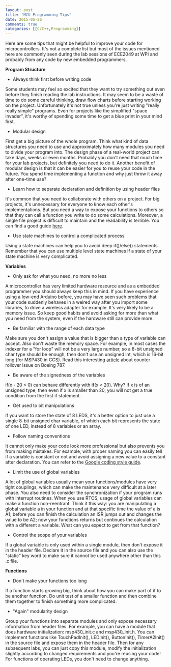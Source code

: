 ```yaml
---
layout: post
title: "MCU Programming Tips"
date: 2015-05-26
comments: true
categories: [[C/C++,Programming]]
---
```


Here are some tips that might be helpful to improve your code for microcontrollers. It's not a complete list but most of the issues mentioned here are commonly seen during the lab sessions of ECE2049 at WPI and probably from any code by new embedded programmers.

**Program Structure**

* Always think first before writing code

Some students may feel so excited that they want to try something out even before they finish reading the lab instructions. It may seem to be a waste of time to do some careful thinking, draw flow charts before starting working on the project. Unfortunately it's not true unless you're just writing "really really simple" programs. Even for projects like the simplified "space invader", it's worthy of spending some time to get a blue print in your mind first.

* Modular design

First get a big picture of the whole program. Think what kind of data structures you need to use and approximately how many modules you need to divide your program into. The design phase of a real-world project can take days, weeks or even months. Probably you don't need that much time for your lab projects, but definitely you need to do it. Another benefit of modular design is that it can be easier for you to reuse your code in the future. You spend time implementing a function and why just throw it away after one-time use?

* Learn how to separate declaration and definition by using header files

It's common that you need to collaborate with others on a project. For big projects, it's unnecessary for everyone to know each other's implementations. But you need a way to expose your functions to others so that they can call a function you write to do some calculations. Moreover, a single file project is difficult to maintain and the readability is terrible. You can find a good guide [here](http://www.umich.edu/~eecs381/handouts/CHeaderFileGuidelines.pdf).

* Use state machines to control a complicated process

Using a state machines can help you to avoid deep if()/else() statements. Remember that you can use multiple level state machines if a state of your state machine is very complicated.


**Variables**

* Only ask for what you need, no more no less

A microcontroller has very limited hardware resource and as a embedded programmer you should always keep this in mind. If you have experience using a low-end Arduino before, you may have seen such problems that your code suddenly behaves in a weired way after you import some libraries, to drive a wireless adapter for example. It's very likely to be a memory issue. So keep good habits and avoid asking for more than what you need from the system, even if the hardware still can provide more.

* Be familiar with the range of each data type

Make sure you don't assign a value that is bigger than a type of variable can accept. Also don't waste the memory space. For example, in most cases the indexer for a "for loop" will not be a very large number, so a 8-bit unsigned char type should be enough, then don't use an unsigned int, which is 16-bit long (for MSP430 in CCS). Read this interesting [article](http://betterembsw.blogspot.com/2015/05/counter-rollover-bites-boeing-787.html) about counter rollover issue on Boeing 787.

* Be aware of the signedness of the variables

if(x - 20 < 0) can behave differently with if(x < 20). Why? If x is of an unsigned type, then even if x is smaller than 20, you will not get a true condition from the first if statement.

* Get used to bit manipulations

If you want to store the state of 8 LEDS, it's a better option to just use a single 8-bit unsigned char variable, of which each bit represents the state of one LED, instead of 8 variables or an array.

* Follow naming conventions

It cannot only make your code look more professional but also prevents you from making mistakes. For example, with proper naming you can easily tell if a variable is constant or not and avoid assigning a new value to a constant after declaration. You can refer to the [Google coding style guide](https://google-styleguide.googlecode.com/svn/trunk/cppguide.html).

* Limit the use of global variables

A lot of global variables usually mean your functions/modules have very tight couplings, which can make the maintenance very difficult at a later phase. You also need to consider the synchronization if your program runs with interrupt routines. When you use RTOS, usage of global variables can make a function non-reentrant. Think it this way: you are manipulating a global variable a in your function and at that specific time the value of a is A1; before you can finish the calculation an ISR jumps out and changes the value to be A2; now your functions returns but continues the calculation with a different a variable. What can you expect to get from that function?

* Control the scope of your variables

If a global variable is only used within a single module, then don't expose it in the header file. Declare it in the source file and you can also use the "static" key word to make sure it cannot be used anywhere other than this .c file.

**Functions**

* Don't make your functions too long

If a function starts growing big, think about how you can make part of if to be another function. Do unit test of a smaller function and then combine them together to finish something more complicated.

* "Again" modularity design

Group your functions into separate modules and only expose necessary information from header files. For example, you can have a module that does hardware initialization: msp430_init.c and msp430_init.h. You can implement functions like TouchPadInit(), LEDInit(), ButtonInit(), TimerA2Init() in the source file and expose them in the header file. Then for any subsequent labs, you can just copy this module, modify the initialization slightly according to changed requirements and you're reusing your code! For functions of operating LEDs, you don't need to change anything.
